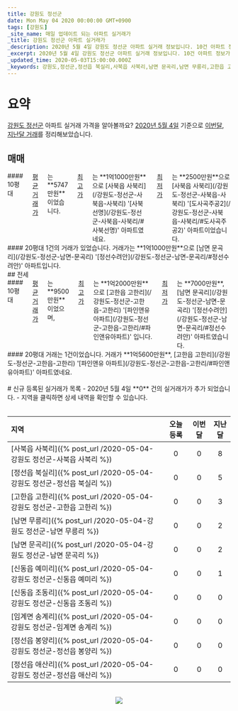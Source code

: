 ```yaml
---
title: 강원도 정선군
date: Mon May 04 2020 00:00:00 GMT+0900
tags: [강원도]
_site_name: 매일 업데이트 되는 아파트 실거래가
_title: 강원도 정선군 아파트 실거래가
_description: 2020년 5월 4일 강원도 정선군 아파트 실거래 정보입니다. 10건 아파트 정보가 있습니다.
_excerpt: 2020년 5월 4일 강원도 정선군 아파트 실거래 정보입니다. 10건 아파트 정보가 있습니다.
_updated_time: 2020-05-03T15:00:00.000Z
_keywords: 강원도,정선군,정선읍 북실리,사북읍 사북리,남면 문곡리,남면 무릉리,고한읍 고한리,신동읍 예미리,신동읍 조동리,임계면 송계리,정선읍 봉양리,정선읍 애산리
---
```



# 요약
<ins>강원도 정선군</ins> 아파트 실거래 가격을 알아볼까요? <ins>2020년 5월 4일</ins> 기준으로 <ins>이번달, 지난달 거래</ins>를 정리해보았습니다.

## 매매
<div class="container">
<div class="six columns" markdown="1">
#### 10평대
<ins>평균 거래가</ins>는 **5747만원**이었습니다. <ins>최고가</ins>는 **1억1000만원**으로 [사북읍 사북리](/강원도-정선군-사북읍-사북리) '[사북선명](/강원도-정선군-사북읍-사북리/#사북선명)' 아파트였네요. <ins>최저가</ins>는 **2500만원**으로 [사북읍 사북리](/강원도-정선군-사북읍-사북리) '[도사곡주공2](/강원도-정선군-사북읍-사북리/#도사곡주공2)' 아파트이었습니다.
</div>
<div class="six columns" markdown="1">
#### 20평대
1건의 거래가 있었습니다. 거래가는 **1억1000만원**으로 [남면 문곡리](/강원도-정선군-남면-문곡리) '[정선수려안](/강원도-정선군-남면-문곡리/#정선수려안)' 아파트입니다.
</div>
</div>
## 전세
<div class="container">
<div class="six columns" markdown="1">
#### 10평대
<ins>평균 거래가</ins>는 **9500만원**이었으며, <ins>최고가</ins>는 **1억2000만원**으로 [고한읍 고한리](/강원도-정선군-고한읍-고한리) '[파인앤유 아파트](/강원도-정선군-고한읍-고한리/#파인앤유아파트)' 입니다. <ins>최저가</ins>는 **7000만원**, [남면 문곡리](/강원도-정선군-남면-문곡리) '[정선수려안](/강원도-정선군-남면-문곡리/#정선수려안)' 아파트였습니다.
</div>
<div class="six columns" markdown="1">
#### 20평대
거래는 1건이었습니다. 거래가 **1억5600만원**, [고한읍 고한리](/강원도-정선군-고한읍-고한리) '[파인앤유 아파트](/강원도-정선군-고한읍-고한리/#파인앤유아파트)' 아파트였네요.
</div>
</div>


<br>
# 신규 등록된 실거래가 목록
- 2020년 5월 4일 **0** 건의 실거래가가 추가 되었습니다.
- 지역을 클릭하면 상세 내역을 확인할 수 있습니다.
<br><br>

| 지역 | 오늘 등록 | 이번달 | 지난달 |
|:---|:---:|:---:|:---:|
| [사북읍 사북리]({% post_url /2020-05-04-강원도 정선군-사북읍 사북리 %}) | 0 | 0 | 8|
| [정선읍 북실리]({% post_url /2020-05-04-강원도 정선군-정선읍 북실리 %}) | 0 | 0 | 5|
| [고한읍 고한리]({% post_url /2020-05-04-강원도 정선군-고한읍 고한리 %}) | 0 | 0 | 3|
| [남면 무릉리]({% post_url /2020-05-04-강원도 정선군-남면 무릉리 %}) | 0 | 0 | 2|
| [남면 문곡리]({% post_url /2020-05-04-강원도 정선군-남면 문곡리 %}) | 0 | 0 | 2|
| [신동읍 예미리]({% post_url /2020-05-04-강원도 정선군-신동읍 예미리 %}) | 0 | 0 | 1|
| [신동읍 조동리]({% post_url /2020-05-04-강원도 정선군-신동읍 조동리 %}) | 0 | 0 | 0|
| [임계면 송계리]({% post_url /2020-05-04-강원도 정선군-임계면 송계리 %}) | 0 | 0 | 0|
| [정선읍 봉양리]({% post_url /2020-05-04-강원도 정선군-정선읍 봉양리 %}) | 0 | 0 | 0|
| [정선읍 애산리]({% post_url /2020-05-04-강원도 정선군-정선읍 애산리 %}) | 0 | 0 | 0|

<p align="center"><br><img src="https://via.placeholder.com/700x120"><br></p>
